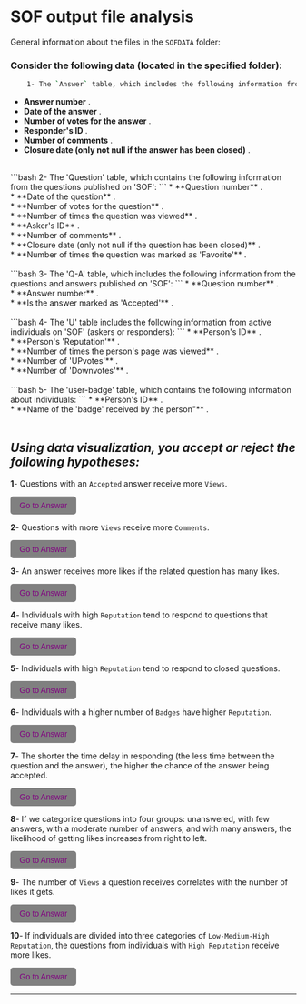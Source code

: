 # ****SOF output file analysis****

General information about the files in the `SOFDATA` folder:

### Consider the following data (located in the specified folder):
```bash
    1- The `Answer` table, which includes the following information from the answers published on `SOF`:
```

* **Answer number** .<br>
* **Date of the answer** .<br>
* **Number of votes for the answer** .<br>
* **Responder's ID** .<br>
* **Number of comments** .<br>
* **Closure date (only not null if the answer has been closed)** .<br>
<br>
```bash
    2- The 'Question' table, which contains the following information from the questions published on 'SOF':
```
* **Question number** .<br>
* **Date of the question** .<br>
* **Number of votes for the question** .<br>
* **Number of times the question was viewed** .<br>
* **Asker's ID** .<br>
* **Number of comments** .<br>
* **Closure date (only not null if the question has been closed)** .<br>
* **Number of times the question was marked as 'Favorite'** .<br>
<br>
```bash
    3- The 'Q-A' table, which includes the following information from the questions and answers published on 'SOF':
```
* **Question number** .<br>
* **Answer number** .<br>
* **Is the answer marked as 'Accepted'** .<br>
<br>
```bash
    4- The 'U' table includes the following information from active individuals on 'SOF' (askers or responders):
```
* **Person's ID** .<br>
* **Person's 'Reputation'** .<br>
* **Number of times the person's page was viewed** .<br>
* **Number of 'UPvotes'** .<br>
* **Number of 'Downvotes'** .<br>
<br>
```bash
    5- The 'user-badge' table, which contains the following information about individuals:
```
*  **Person's ID** .<br>
*  **Name of the 'badge' received by the person"** .<br>
<br>


## ***Using data visualization, you accept or reject the following hypotheses:***

**1**- Questions with an `Accepted` answer receive more `Views`.
<!DOCTYPE html>
<html lang="en">
<head>
<meta charset="UTF-8">
<title>Button Style Link</title>
<style>
    .button-style {
        display: inline-block;
        padding: 8px 16px;
        background-color: #808080; 
        color: #800080; 
        text-decoration: none;
        border: none;
        border-radius: 5px;
        font-family: Arial, sans-serif;
        text-align: center;
    }
    .button-style:hover {
        background-color: #666; 
        color: #ffff00; 
    }
</style>
</head>
<body>

<a href="https://github.com/Hadikamali/SOF-output-file-analysis-part-two/tree/main/Answer-Q1/README.md" class="button-style">Go to Answar</a>

</body>
</html>

**2**- Questions with more `Views` receive more `Comments`.<br>
<!DOCTYPE html>
<html lang="en">
<head>
<meta charset="UTF-8">
<title>Button Style Link</title>
<style>
    .button-style {
        display: inline-block;
        padding: 8px 16px;
        background-color: #808080; 
        color: #800080;
        text-decoration: none;
        border: none;
        border-radius: 5px;
        font-family: Arial, sans-serif;
        text-align: center;
    }
    .button-style:hover {
        background-color: #666; 
        color: #ffff00; 
    }
</style>
</head>
<body>

<a href="https://github.com/Hadikamali/SOF-output-file-analysis-part-two/tree/main/Answer-Q2/README.md" class="button-style">Go to Answar</a>

</body>
</html>

**3**- An answer receives more likes if the related question has many likes.<br>
<!DOCTYPE html>
<html lang="en">
<head>
<meta charset="UTF-8">
<title>Button Style Link</title>
<style>
    .button-style {
        display: inline-block;
        padding: 8px 16px;
        background-color: #808080; 
        color: #800080; 
        text-decoration: none;
        border: none;
        border-radius: 5px;
        font-family: Arial, sans-serif;
        text-align: center;
    }
    .button-style:hover {
        background-color: #666; 
        color: #ffff00; 
    }
</style>
</head>
<body>

<a href="https://github.com/Hadikamali/SOF-output-file-analysis-part-two/tree/main/Answer-Q3/README.md" class="button-style">Go to Answar</a>

</body>
</html>

**4**- Individuals with high `Reputation` tend to respond to questions that receive many likes.<br>
<!DOCTYPE html>
<html lang="en">
<head>
<meta charset="UTF-8">
<title>Button Style Link</title>
<style>
    .button-style {
        display: inline-block;
        padding: 8px 16px;
        background-color: #808080;
        color: #800080; 
        text-decoration: none;
        border: none;
        border-radius: 5px;
        font-family: Arial, sans-serif;
        text-align: center;
    }
    .button-style:hover {
        background-color: #666; 
        color: #ffff00; 
    }
</style>
</head>
<body>

<a href="https://github.com/Hadikamali/SOF-output-file-analysis-part-two/tree/main/Answer-Q4/README.md" class="button-style">Go to Answar</a>

</body>
</html>

**5**- Individuals with high `Reputation` tend to respond to closed questions.<br>
<!DOCTYPE html>
<html lang="en">
<head>
<meta charset="UTF-8">
<title>Button Style Link</title>
<style>
    .button-style {
        display: inline-block;
        padding: 8px 16px;
        background-color: #808080; 
        color: #800080; 
        text-decoration: none;
        border: none;
        border-radius: 5px;
        font-family: Arial, sans-serif;
        text-align: center;
    }
    .button-style:hover {
        background-color: #666; 
        color: #ffff00; 
    }
</style>
</head>
<body>

<a href="https://github.com/Hadikamali/SOF-output-file-analysis-part-two/tree/main/Answer-Q5/README.md" class="button-style">Go to Answar</a>

</body>
</html>

**6**- Individuals with a higher number of `Badges` have higher `Reputation`.<br>
<!DOCTYPE html>
<html lang="en">
<head>
<meta charset="UTF-8">
<title>Button Style Link</title>
<style>
    .button-style {
        display: inline-block;
        padding: 8px 16px;
        background-color: #808080;
        color: #800080; 
        text-decoration: none;
        border: none;
        border-radius: 5px;
        font-family: Arial, sans-serif;
        text-align: center;
    }
    .button-style:hover {
        background-color: #666; 
        color: #ffff00; 
    }
</style>
</head>
<body>

<a href="https://github.com/Hadikamali/SOF-output-file-analysis-part-two/tree/main/Answer-Q6/README.md" class="button-style">Go to Answar</a>

</body>
</html>

**7**- The shorter the time delay in responding (the less time between the question and the answer), the higher the chance of the answer being accepted.<br>
<!DOCTYPE html>
<html lang="en">
<head>
<meta charset="UTF-8">
<title>Button Style Link</title>
<style>
    .button-style {
        display: inline-block;
        padding: 8px 16px;
        background-color: #808080; 
        color: #800080; 
        text-decoration: none;
        border: none;
        border-radius: 5px;
        font-family: Arial, sans-serif;
        text-align: center;
    }
    .button-style:hover {
        background-color: #666; 
        color: #ffff00; 
    }
</style>
</head>
<body>

<a href="https://github.com/Hadikamali/SOF-output-file-analysis-part-two/tree/main/Answer-Q7/README.md" class="button-style">Go to Answar</a>

</body>
</html>

**8**- If we categorize questions into four groups: unanswered, with few answers, with a moderate number of answers, and with many answers, the likelihood of getting likes increases from right to left.<br>
<!DOCTYPE html>
<html lang="en">
<head>
<meta charset="UTF-8">
<title>Button Style Link</title>
<style>
    .button-style {
        display: inline-block;
        padding: 8px 16px;
        background-color: #808080; 
        color: #800080; 
        text-decoration: none;
        border: none;
        border-radius: 5px;
        font-family: Arial, sans-serif;
        text-align: center;
    }
    .button-style:hover {
        background-color: #666; 
        color: #ffff00; 
    }
</style>
</head>
<body>

<a href="https://github.com/Hadikamali/SOF-output-file-analysis-part-two/tree/main/Answer-Q8/README.md" class="button-style">Go to Answar</a>

</body>
</html>

**9**- The number of `Views` a question receives correlates with the number of likes it gets.<br>
<!DOCTYPE html>
<html lang="en">
<head>
<meta charset="UTF-8">
<title>Button Style Link</title>
<style>
    .button-style {
        display: inline-block;
        padding: 8px 16px;
        background-color: #808080; 
        color: #800080; 
        text-decoration: none;
        border: none;
        border-radius: 5px;
        font-family: Arial, sans-serif;
        text-align: center;
    }
    .button-style:hover {
        background-color: #666; 
        color: #ffff00;
    }
</style>
</head>
<body>

<a href="https://github.com/Hadikamali/SOF-output-file-analysis-part-two/tree/main/Answer-Q9/README.md" class="button-style">Go to Answar</a>

</body>
</html>

**10**- If individuals are divided into three categories of `Low-Medium-High Reputation`, the   questions from individuals with `High Reputation` receive more likes.<br>
<!DOCTYPE html>
<html lang="en">
<head>
<meta charset="UTF-8">
<title>Button Style Link</title>
<style>
    .button-style {
        display: inline-block;
        padding: 8px 16px;
        background-color: #808080;
        color: #800080;
        text-decoration: none;
        border: none;
        border-radius: 5px;
        font-family: Arial, sans-serif;
        text-align: center;
    }
    .button-style:hover {
        background-color: #666; 
        color: #ffff00; 
    }
</style>
</head>
<body>

<a href="https://github.com/Hadikamali/SOF-output-file-analysis-part-two/tree/main/Answer-Q10/README.md" class="button-style">Go to Answar</a>

</body>
</html>

----------

